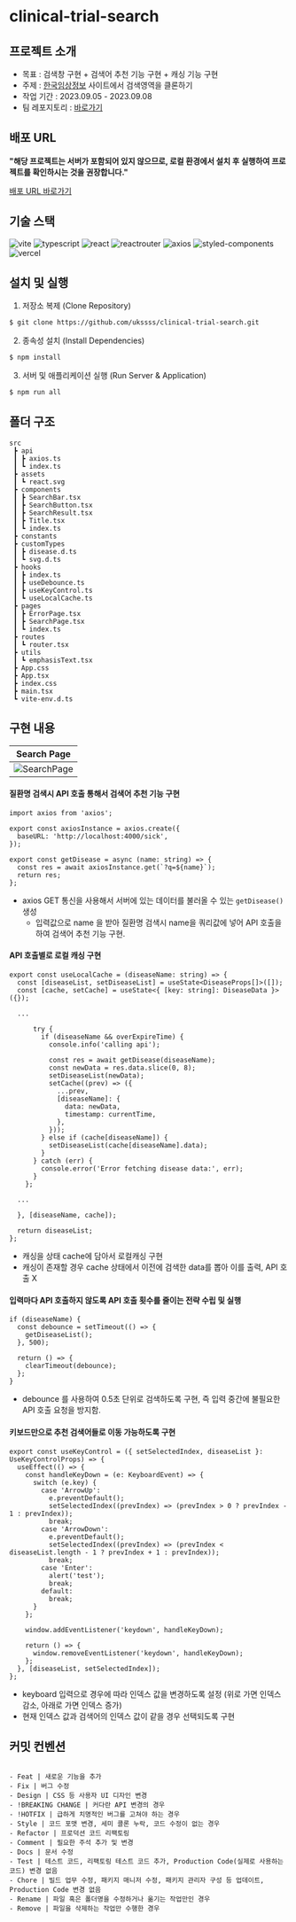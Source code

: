 # clinical-trial-search

## 프로젝트 소개

- 목표 : 검색창 구현 + 검색어 추천 기능 구현 + 캐싱 기능 구현
- 주제 : [한국임상정보](https://clinicaltrialskorea.com/) 사이트에서 검색영역을 클론하기
- 작업 기간 : 2023.09.05 - 2023.09.08
- 팀 레포지토리 : [바로가기](https://github.com/pre-onboarding-12th-team3/pre-onboarding-12th-3-3)

## 배포 URL

<strong>"해당 프로젝트는 서버가 포함되어 있지 않으므로, 로컬 환경에서 설치 후 실행하여 프로젝트를 확인하시는 것을 권장합니다."</strong>

[배포 URL 바로가기](https://clinical-trial-search-seven.vercel.app/)

## 기술 스택

![vite](https://img.shields.io/badge/vite-4.4.5-646CFF?logo=vite) ![typescript](https://img.shields.io/badge/typescript-5.0.2-3178C6?logo=typescript) ![react](https://img.shields.io/badge/react-18.2.0-61DAFB?logo=react) ![reactrouter](https://img.shields.io/badge/react--router--dom-6.15.0-CA4245?logo=reactrouter) ![axios](https://img.shields.io/badge/axios-6.15.0-5A29E4?logo=axios) ![styled-components](https://img.shields.io/badge/styled--components-6.0.7-DB7093?logo=styledcomponents) ![vercel](https://img.shields.io/badge/vercel-000000?logo=vercel)

## 설치 및 실행

1. 저장소 복제 (Clone Repository)

```zsh
$ git clone https://github.com/ukssss/clinical-trial-search.git
```

2. 종속성 설치 (Install Dependencies)

```zsh
$ npm install
```

3. 서버 및 애플리케이션 실행 (Run Server & Application)

```zsh
$ npm run all
```

## 폴더 구조

```base
src
 ┣ api
 ┃ ┣ axios.ts
 ┃ ┗ index.ts
 ┣ assets
 ┃ ┗ react.svg
 ┣ components
 ┃ ┣ SearchBar.tsx
 ┃ ┣ SearchButton.tsx
 ┃ ┣ SearchResult.tsx
 ┃ ┣ Title.tsx
 ┃ ┗ index.ts
 ┣ constants
 ┣ customTypes
 ┃ ┣ disease.d.ts
 ┃ ┗ svg.d.ts
 ┣ hooks
 ┃ ┣ index.ts
 ┃ ┣ useDebounce.ts
 ┃ ┣ useKeyControl.ts
 ┃ ┗ useLocalCache.ts
 ┣ pages
 ┃ ┣ ErrorPage.tsx
 ┃ ┣ SearchPage.tsx
 ┃ ┗ index.ts
 ┣ routes
 ┃ ┗ router.tsx
 ┣ utils
 ┃ ┗ emphasisText.tsx
 ┣ App.css
 ┣ App.tsx
 ┣ index.css
 ┣ main.tsx
 ┗ vite-env.d.ts
```

## 구현 내용

| Search Page                              |
| ---------------------------------------- |
| ![SearchPage](src/assets/searchpage.gif) |

#### 질환명 검색시 API 호출 통해서 검색어 추천 기능 구현

```tsx
import axios from 'axios';

export const axiosInstance = axios.create({
  baseURL: 'http://localhost:4000/sick',
});

export const getDisease = async (name: string) => {
  const res = await axiosInstance.get(`?q=${name}`);
  return res;
};
```

- axios GET 통신을 사용해서 서버에 있는 데이터를 불러올 수 있는 `getDisease()` 생성
  - 입력값으로 name 을 받아 질환명 검색시 name을 쿼리값에 넣어 API 호출을 하여 검색어 추천 기능 구현.

#### API 호출별로 로컬 캐싱 구현

```tsx
export const useLocalCache = (diseaseName: string) => {
  const [diseaseList, setDiseaseList] = useState<DiseaseProps[]>([]);
  const [cache, setCache] = useState<{ [key: string]: DiseaseData }>({});

  ...

      try {
        if (diseaseName && overExpireTime) {
          console.info('calling api');

          const res = await getDisease(diseaseName);
          const newData = res.data.slice(0, 8);
          setDiseaseList(newData);
          setCache((prev) => ({
            ...prev,
            [diseaseName]: {
              data: newData,
              timestamp: currentTime,
            },
          }));
        } else if (cache[diseaseName]) {
          setDiseaseList(cache[diseaseName].data);
        }
      } catch (err) {
        console.error('Error fetching disease data:', err);
      }
    };

  ...

  }, [diseaseName, cache]);

  return diseaseList;
};
```

- 캐싱을 상태 cache에 담아서 로컬캐싱 구현
- 캐싱이 존재할 경우 cache 상태에서 이전에 검색한 data를 뽑아 이를 출력, API 호출 X

#### 입력마다 API 호출하지 않도록 API 호출 횟수를 줄이는 전략 수립 및 실행

```tsx
if (diseaseName) {
  const debounce = setTimeout(() => {
    getDiseaseList();
  }, 500);

  return () => {
    clearTimeout(debounce);
  };
}
```

- debounce 를 사용하여 0.5초 단위로 검색하도록 구현, 즉 입력 중간에 불필요한 API 호출 요청을 방지함.

#### 키보드만으로 추천 검색어들로 이동 가능하도록 구현

```tsx
export const useKeyControl = ({ setSelectedIndex, diseaseList }: UseKeyControlProps) => {
  useEffect(() => {
    const handleKeyDown = (e: KeyboardEvent) => {
      switch (e.key) {
        case 'ArrowUp':
          e.preventDefault();
          setSelectedIndex((prevIndex) => (prevIndex > 0 ? prevIndex - 1 : prevIndex));
          break;
        case 'ArrowDown':
          e.preventDefault();
          setSelectedIndex((prevIndex) => (prevIndex < diseaseList.length - 1 ? prevIndex + 1 : prevIndex));
          break;
        case 'Enter':
          alert('test');
          break;
        default:
          break;
      }
    };

    window.addEventListener('keydown', handleKeyDown);

    return () => {
      window.removeEventListener('keydown', handleKeyDown);
    };
  }, [diseaseList, setSelectedIndex]);
};
```

- keyboard 입력으로 경우에 따라 인덱스 값을 변경하도록 설정 (위로 가면 인덱스 감소, 아래로 가면 인덱스 증가)
- 현재 인덱스 값과 검색어의 인덱스 값이 같을 경우 선택되도록 구현

## 커밋 컨벤션

```base

- Feat | 새로운 기능을 추가
- Fix | 버그 수정
- Design | CSS 등 사용자 UI 디자인 변경
- !BREAKING CHANGE | 커다란 API 변경의 경우
- !HOTFIX | 급하게 치명적인 버그를 고쳐야 하는 경우
- Style | 코드 포맷 변경, 세미 콜론 누락, 코드 수정이 없는 경우
- Refactor | 프로덕션 코드 리팩토링
- Comment | 필요한 주석 추가 및 변경
- Docs | 문서 수정
- Test | 테스트 코드, 리팩토링 테스트 코드 추가, Production Code(실제로 사용하는 코드) 변경 없음
- Chore | 빌드 업무 수정, 패키지 매니저 수정, 패키지 관리자 구성 등 업데이트, Production Code 변경 없음
- Rename | 파일 혹은 폴더명을 수정하거나 옮기는 작업만인 경우
- Remove | 파일을 삭제하는 작업만 수행한 경우

```
